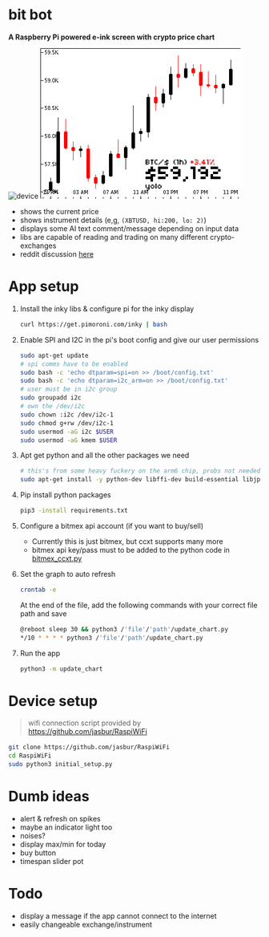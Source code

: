# bit bot
**A Raspberry Pi powered e-ink screen with crypto price chart**

![device](bit-bot.jpg)
![screenshot](last_display.png)

 - shows the current price
 - shows instrument details (e,g, ```(XBTUSD, hi:200, lo: 2)```)
 - displays some AI text comment/message depending on input data
 - libs are capable of reading and trading on many different crypto-exchanges
 - reddit discussion [here](https://www.reddit.com/r/raspberry_pi/comments/mrne5p/my_eink_cryptowatcher/) 


# App setup
1. Install the inky libs & configure pi for the inky display
    ```sh
    curl https://get.pimoroni.com/inky | bash
    ```

2. Enable SPI and I2C in the pi's boot config and give our user permissions
    ```sh
    sudo apt-get update
    # spi comms have to be enabled
    sudo bash -c 'echo dtparam=spi=on >> /boot/config.txt'
    sudo bash -c 'echo dtparam=i2c_arm=on >> /boot/config.txt'
    # user must be in i2c group
    sudo groupadd i2c 
    # own the /dev/i2c
    sudo chown :i2c /dev/i2c-1
    sudo chmod g+rw /dev/i2c-1
    sudo usermod -aG i2c $USER
    sudo usermod -aG kmem $USER
    ```   

3. Apt get python and all the other packages we need
    ```sh
    # this's from some heavy fuckery on the arm6 chip, probs not needed now
    sudo apt-get install -y python-dev libffi-dev build-essential libjpeg62 libopenjp2-7-dev libatlas-base-dev python3-pip
    ```

4. Pip install python packages
    ```sh
    pip3 -install requirements.txt
    ```

5. Configure a bitmex api account (if you want to buy/sell)
    - Currently this is just bitmex, but ccxt supports many more
    - bitmex api key/pass must to be added to the python code in [bitmex_ccxt.py](bitmex_ccxt.py)

6. Set the graph to auto refresh
    ```sh
    crontab -e
    ```
    At the end of the file, add the following commands with your correct file path and save
    ```sh
    @reboot sleep 30 && python3 /'file'/'path'/update_chart.py
    */10 * * * * python3 /'file'/'path'/update_chart.py
    ```
   
7. Run the app
    ```sh
    python3 -m update_chart
    ```

# Device setup
 > wifi connection script provided by https://github.com/jasbur/RaspiWiFi
```sh
git clone https://github.com/jasbur/RaspiWiFi
cd RaspiWiFi
sudo python3 initial_setup.py
```

# Dumb ideas
 - alert & refresh on spikes
 - maybe an indicator light too
 - noises?
 - display max/min for today
 - buy button
 - timespan slider pot

# Todo
 - display a message if the app cannot connect to the internet
 - easily changeable exchange/instrument